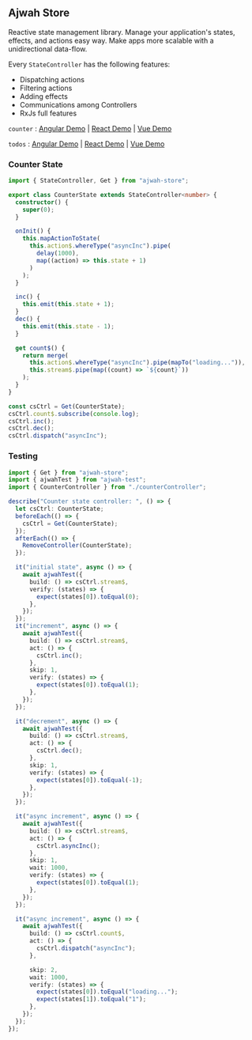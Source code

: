 ## Ajwah Store

Reactive state management library. Manage your application's states, effects, and actions easy way. Make apps more scalable with a unidirectional data-flow.

Every `StateController` has the following features:

- Dispatching actions
- Filtering actions
- Adding effects
- Communications among Controllers
- RxJs full features

`counter` : [Angular Demo](https://stackblitz.com/edit/angular-ajwah-counter?file=src%2Fapp%2Fapp.component.ts) | [React Demo](https://stackblitz.com/edit/react-ajwah-counter?file=index.tsx) | [Vue Demo](https://stackblitz.com/edit/vue-ajwah-counter?file=src%2FApp.vue)

`todos` : [Angular Demo](https://stackblitz.com/edit/angular-ajwah-test?file=src%2Fapp%2Fapp.component.ts) | [React Demo](https://stackblitz.com/edit/react-ts-cb9zfa?file=index.tsx) | [Vue Demo](https://stackblitz.com/edit/vue-ajwah-store?file=src%2FApp.vue)

### Counter State

```ts
import { StateController, Get } from "ajwah-store";

export class CounterState extends StateController<number> {
  constructor() {
    super(0);
  }

  onInit() {
    this.mapActionToState(
      this.action$.whereType("asyncInc").pipe(
        delay(1000),
        map((action) => this.state + 1)
      )
    );
  }

  inc() {
    this.emit(this.state + 1);
  }
  dec() {
    this.emit(this.state - 1);
  }

  get count$() {
    return merge(
      this.action$.whereType("asyncInc").pipe(mapTo("loading...")),
      this.stream$.pipe(map((count) => `${count}`))
    );
  }
}

const csCtrl = Get(CounterState);
csCtrl.count$.subscribe(console.log);
csCtrl.inc();
csCtrl.dec();
csCtrl.dispatch("asyncInc");
```

### Testing

```ts
import { Get } from "ajwah-store";
import { ajwahTest } from "ajwah-test";
import { CounterController } from "./counterController";

describe("Counter state controller: ", () => {
  let csCtrl: CounterState;
  beforeEach(() => {
    csCtrl = Get(CounterState);
  });
  afterEach(() => {
    RemoveController(CounterState);
  });

  it("initial state", async () => {
    await ajwahTest({
      build: () => csCtrl.stream$,
      verify: (states) => {
        expect(states[0]).toEqual(0);
      },
    });
  });
  it("increment", async () => {
    await ajwahTest({
      build: () => csCtrl.stream$,
      act: () => {
        csCtrl.inc();
      },
      skip: 1,
      verify: (states) => {
        expect(states[0]).toEqual(1);
      },
    });
  });

  it("decrement", async () => {
    await ajwahTest({
      build: () => csCtrl.stream$,
      act: () => {
        csCtrl.dec();
      },
      skip: 1,
      verify: (states) => {
        expect(states[0]).toEqual(-1);
      },
    });
  });

  it("async increment", async () => {
    await ajwahTest({
      build: () => csCtrl.stream$,
      act: () => {
        csCtrl.asyncInc();
      },
      skip: 1,
      wait: 1000,
      verify: (states) => {
        expect(states[0]).toEqual(1);
      },
    });
  });

  it("async increment", async () => {
    await ajwahTest({
      build: () => csCtrl.count$,
      act: () => {
        csCtrl.dispatch("asyncInc");
      },

      skip: 2,
      wait: 1000,
      verify: (states) => {
        expect(states[0]).toEqual("loading...");
        expect(states[1]).toEqual("1");
      },
    });
  });
});
```
